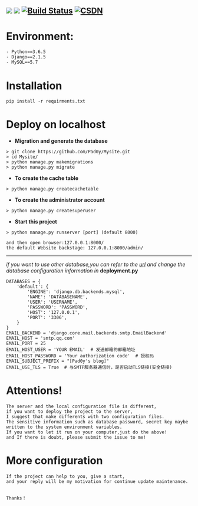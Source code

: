 [![](https://img.shields.io/badge/ICU-996-blueviolet.svg)](https://github.com/Pad0y)
[![](https://img.shields.io/badge/language-python-red.svg)](https://github.com/Pad0y)
[![Build Status](https://travis-ci.org/Pad0y/Mysite.svg?branch=master)](https://travis-ci.org/Pad0y/Mysite)
[![CSDN](https://img.shields.io/badge/CSDN-Pad0y-yellow.svg)](https://blog.csdn.net/qq_34356800)
---

# Environment:
```
- Python==3.6.5
- Django==2.1.5
- MySQL==5.7
```
# Installation
```
pip install -r requirments.txt
```
# Deploy on localhost
- **Migration and generate the database**
```
> git clone https://github.com/Pad0y/Mysite.git
> cd Mysite/
> python manage.py makemigrations
> python manage.py migrate
```
- **To create the cache table**
```
> python manage.py createcachetable
```

- **To create the administrator account**
```
> python manage.py createsuperuser
```
- **Start this project**
```
> python manage.py runserver [port] (default 8000)
```
```
and then open browser:127.0.0.1:8000/
the default Website backstage: 127.0.0.1:8000/admin/
```
---
*if you want to use other database,you can refer to the [url](https://docs.djangoproject.com/en/2.0/ref/settings/#databases)
and change the database configuration information in* **deployment.py**

```
DATABASES = {
    'default': {
        'ENGINE': 'django.db.backends.mysql',
        'NAME': 'DATABASENAME',
        'USER': 'USERNAME',
        'PASSWORD': 'PASSWORD',
        'HOST': '127.0.0.1',
        'PORT': '3306',
    }
}
EMAIL_BACKEND = 'django.core.mail.backends.smtp.EmailBackend'
EMAIL_HOST = 'smtp.qq.com'
EMAIL_PORT = 25
EMAIL_HOST_USER = 'YOUR EMAIL'  # 发送邮箱的邮箱地址
EMAIL_HOST_PASSWORD = 'Your authorization code'  # 授权码
EMAIL_SUBJECT_PREFIX = "[Pad0y's blog]"
EMAIL_USE_TLS = True  # 与SMTP服务器通信时，是否启动TLS链接(安全链接)

```
# Attentions!
```
The server and the local configuration file is different,
if you want to deploy the project to the server,
I suggest that make differents with two configuration files.
The sensitive information such as database password, secret key maybe written to the system environment variables.
If you want to let it run on your computer,just do the above!
and If there is doubt, please submit the issue to me!
```
# More configuration
```
If the project can help to you, give a start,
and your reply will be my motivation for continue update maintenance.

                                                                    Thanks！
```

